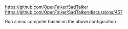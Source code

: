 https://github.com/OpenTalker/SadTalker
https://github.com/OpenTalker/SadTalker/discussions/457

Run a mac computer based on the above configuration
